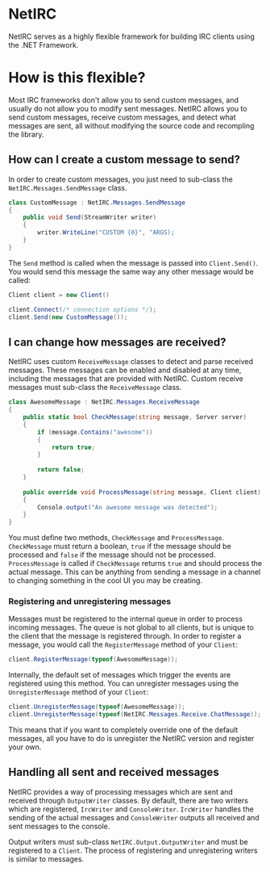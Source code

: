 # NetIRC

NetIRC serves as a highly flexible framework for building IRC clients using the .NET Framework.

# How is this flexible?

Most IRC frameworks don't allow you to send custom messages, and usually do not allow you to modify sent messages.  NetIRC allows you to send custom messages, receive custom messages, and detect what messages are sent, all without modifying the source code and recompling the library.

## How can I create a custom message to send?

In order to create custom messages, you just need to sub-class the `NetIRC.Messages.SendMessage` class.

```csharp
class CustomMessage : NetIRC.Messages.SendMessage
{
    public void Send(StreamWriter writer)
    {
        writer.WriteLine("CUSTOM {0}", "ARGS);
    }
}
```

The `Send` method is called when the message is passed into `Client.Send()`.  You would send this message the same way any other message would be called:

```csharp
Client client = new Client()

client.Connect(/* connection options */);
client.Send(new CustomMessage());
```

## I can change how messages are received?

NetIRC uses custom `ReceiveMessage` classes to detect and parse received messages.  These messages can be enabled and disabled at any time, including the messages that are provided with NetIRC.  Custom receive messages must sub-class the `ReceiveMessage` class.

```csharp
class AwesomeMessage : NetIRC.Messages.ReceiveMessage
{
    public static bool CheckMessage(string message, Server server)
    {
        if (message.Contains("awesome"))
        {
            return true;
        }
        
        return false;
    }
    
    public override void ProcessMessage(string message, Client client)
    {
        Console.output("An awesome message was detected");
    }
}
```

You must define two methods, `CheckMessage` and `ProcessMessage`.  `CheckMessage` must return a boolean, `true` if the message should be processed and `false` if the message should not be processed.  `ProcessMessage` is called if `CheckMessage` returns `true` and should process the actual message.  This can be anything from sending a message in a channel to changing something in the cool UI you may be creating.

### Registering and unregistering messages

Messages must be registered to the internal queue in order to process incoming messages.  The queue is not global to all clients, but is unique to the client that the message is registered through.  In order to register a message, you would call the `RegisterMessage` method of your `Client`:
```csharp
client.RegisterMessage(typeof(AwesomeMessage));
```
Internally, the default set of messages which trigger the events are registered using this method.  You can unregister messages using the `UnregisterMessage` method of your `Client`:
```csharp
client.UnregisterMessage(typeof(AwesomeMessage));
client.UnregisterMessage(typeof(NetIRC.Messages.Receive.ChatMessage));
```
This means that if you want to completely override one of the default messages, all you have to do is unregister the NetIRC version and register your own.

## Handling all sent and received messages

NetIRC provides a way of processing messages which are sent and received through `OutputWriter` classes.  By default, there are two writers which are registered, `IrcWriter` and `ConsoleWriter`.  `IrcWriter` handles the sending of the actual messages and `ConsoleWriter` outputs all received and sent messages to the console.

Output writers must sub-class `NetIRC.Output.OutputWriter` and must be registered to a `Client`.  The process of registering and unregistering writers is similar to messages.